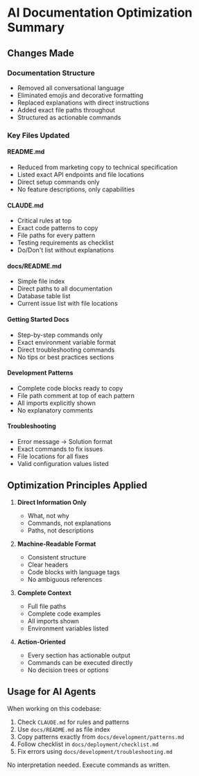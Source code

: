 # AI Documentation Optimization Summary

## Changes Made

### Documentation Structure
- Removed all conversational language
- Eliminated emojis and decorative formatting
- Replaced explanations with direct instructions
- Added exact file paths throughout
- Structured as actionable commands

### Key Files Updated

#### README.md
- Reduced from marketing copy to technical specification
- Listed exact API endpoints and file locations
- Direct setup commands only
- No feature descriptions, only capabilities

#### CLAUDE.md
- Critical rules at top
- Exact code patterns to copy
- File paths for every pattern
- Testing requirements as checklist
- Do/Don't list without explanations

#### docs/README.md
- Simple file index
- Direct paths to all documentation
- Database table list
- Current issue list with file locations

#### Getting Started Docs
- Step-by-step commands only
- Exact environment variable format
- Direct troubleshooting commands
- No tips or best practices sections

#### Development Patterns
- Complete code blocks ready to copy
- File path comment at top of each pattern
- All imports explicitly shown
- No explanatory comments

#### Troubleshooting
- Error message → Solution format
- Exact commands to fix issues
- File locations for all fixes
- Valid configuration values listed

## Optimization Principles Applied

1. **Direct Information Only**
   - What, not why
   - Commands, not explanations
   - Paths, not descriptions

2. **Machine-Readable Format**
   - Consistent structure
   - Clear headers
   - Code blocks with language tags
   - No ambiguous references

3. **Complete Context**
   - Full file paths
   - Complete code examples
   - All imports shown
   - Environment variables listed

4. **Action-Oriented**
   - Every section has actionable output
   - Commands can be executed directly
   - No decision trees or options

## Usage for AI Agents

When working on this codebase:
1. Check `CLAUDE.md` for rules and patterns
2. Use `docs/README.md` as file index
3. Copy patterns exactly from `docs/development/patterns.md`
4. Follow checklist in `docs/deployment/checklist.md`
5. Fix errors using `docs/development/troubleshooting.md`

No interpretation needed. Execute commands as written.
